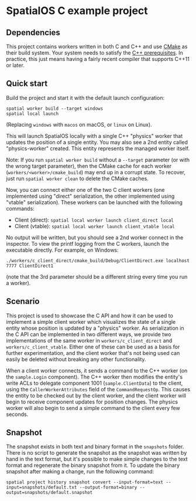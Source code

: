 # SpatialOS C example project

## Dependencies

This project contains workers written in both C and C++ and use [CMake](https://cmake.org/download/)
as their build system. Your system needs to satisfy the
[C++ prerequisites](https://docs.improbable.io/reference/latest/cppsdk/setting-up#prerequisites).
In practice, this just means having a fairly recent compiler that supports C++11 or later.

## Quick start

Build the project and start it with the default launch configuration:

```
spatial worker build --target windows
spatial local launch
```

(Replacing `windows` with `macos` on macOS, or `linux` on Linux).

This will launch SpatialOS locally with a single C++ "physics" worker that updates the position of
a single entity. You may also see a 2nd entity called "physics-worker" created. This entity
represents the managed worker itself.

Note: If you run `spatial worker build` without a `--target` parameter (or with the wrong target
parameter), then the CMake cache for each worker (`workers/<worker>/cmake_build`) may end up in
a corrupt state. To recover, just run `spatial worker clean` to delete the CMake caches.

Now, you can connect either one of the two C client workers (one implemented using "direct"
serialization, the other implemented using "vtable" serialization). These workers can be
launched with the following commands:

* Client (direct): `spatial local worker launch client_direct local`
* Client (vtable): `spatial local worker launch client_vtable local`

No output will be written, but you should see a 2nd worker connect in the inspector. To view the
printf logging from the C workers, launch the executable directly. For example, on Windows:

```
./workers/c_client_direct/cmake_build/Debug/ClientDirect.exe localhost 7777 ClientDirect1
```

(note that the 3rd parameter should be a different string every time you run a worker).

## Scenario

This project is used to showcase the C API and how it can be used to implement a simple client
worker which visualizes the state of a single entity whose position is updated by a "physics"
worker. As serialization in the C API can be implemented in two different ways, we provide two
implementations of the same worker in `workers/c_client_direct` and `workers/c_client_vtable`.
Either one of these can be used as a basis for further experimentation, and the client worker that's
not being used can easily be deleted without breaking any other functionality.

When a client worker connects, it sends a command to the C++ worker (on the `sample.Login`
component). The C++ worker then modifies the entity's write ACLs to delegate component 1001
(`sample.ClientData`) to the client, using the `CallerWorkerAttributes` field of the
`CommandRequestOp`. This causes the entity to be checked out by the client worker, and the client
worker will begin to receive component updates for position changes. The physics worker will also
begin to send a simple command to the client every few seconds.

## Snapshot

The snapshot exists in both text and binary format in the `snapshots` folder. There is no script
to generate the snapshot as the snapshot was written by hand in the text format, but it's possible
to make simple changes to the text format and regenerate the binary snapshot from it. To update the
binary snapshot after making a change, run the following command:

```
spatial project history snapshot convert --input-format=text --input=snapshots/default.txt --output-format=binary --output=snapshots/default.snapshot
```
